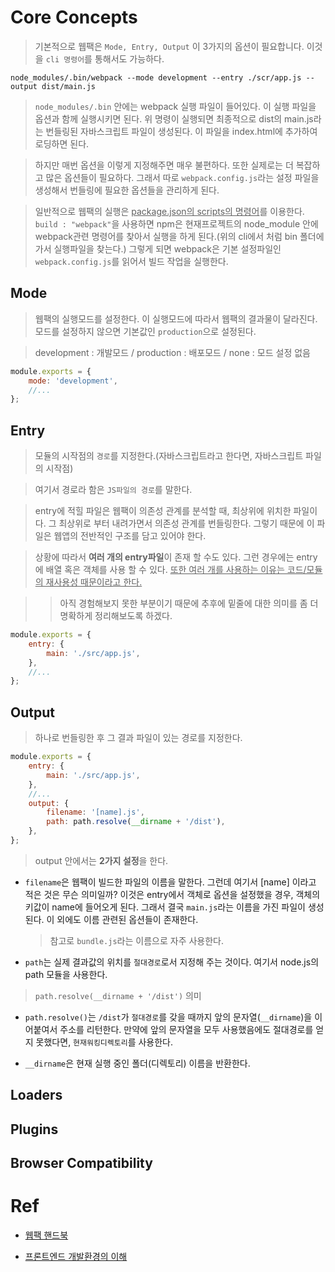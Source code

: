 # Core Concepts

> 기본적으로 웹팩은 `Mode, Entry, Output` 이 3가지의 옵션이 필요합니다. 이것을 `cli 명령어`를 통해서도 가능하다.

`node_modules/.bin/webpack --mode development --entry ./scr/app.js --output dist/main.js`

> `node_modules/.bin` 안에는 webpack 실행 파일이 들어있다. 이 실행 파일을 옵션과 함께 실행시키면 된다. 위 명령이 실행되면 최종적으로 dist의 main.js라는 번들링된 자바스크립트 파일이 생성된다. 이 파일을 index.html에 추가하여 로딩하면 된다.

> 하지만 매번 옵션을 이렇게 지정해주면 매우 불편하다. 또한 실제로는 더 복잡하고 많은 옵션들이 필요하다. 그래서 따로 `webpack.config.js`라는 설정 파일을 생성해서 번들링에 필요한 옵션들을 관리하게 된다.

> 일반적으로 웹팩의 실행은 <u>package.json의 scripts의 명령어</u>를 이용한다. `build : "webpack"`을 사용하면 npm은 현재프로젝트의 node_module 안에 webpack관련 명령어를 찾아서 실행을 하게 된다.(위의 cli에서 처럼 bin 폴더에 가서 실행파일을 찾는다.) 그렇게 되면 webpack은 기본 설정파일인 `webpack.config.js`를 읽어서 빌드 작업을 실행한다.

## Mode

> 웹팩의 실행모드를 설정한다. 이 실행모드에 따라서 웹팩의 결과물이 달라진다. 모드를 설정하지 않으면 기본값인 `production`으로 설정된다.

> development : 개발모드 / production : 배포모드 / none : 모드 설정 없음

```javascript
module.exports = {
	mode: 'development',
	//...
};
```

## Entry

> 모듈의 시작점의 `경로`를 지정한다.(자바스크립트라고 한다면, 자바스크립트 파일의 시작점)

> 여기서 경로라 함은 `JS파일의 경로`를 말한다.

> entry에 적힐 파일은 웹팩이 의존성 관계를 분석할 때, 최상위에 위치한 파일이다. 그 최상위로 부터 내려가면서 의존성 관계를 번들링한다. 그렇기 때문에 이 파일은 웹앱의 전반적인 구조를 담고 있어야 한다.

> 상황에 따라서 **여러 개의 entry파일**이 존재 할 수도 있다. 그런 경우에는 entry에 배열 혹은 객체를 사용 할 수 있다. <u>또한 여러 개를 사용하는 이유는 코드/모듈의 재사용성 때문이라고 한다.</u>

> > 아직 경험해보지 못한 부분이기 때문에 추후에 밑줄에 대한 의미를 좀 더 명확하게 정리해보도록 하겠다.

```javascript
module.exports = {
	entry: {
		main: './src/app.js',
	},
	//...
};
```

## Output

> 하나로 번들링한 후 그 결과 파일이 있는 경로를 지정한다.

```javascript
module.exports = {
	entry: {
		main: './src/app.js',
	},
	//...
	output: {
		filename: '[name].js',
		path: path.resolve(__dirname + '/dist'),
	},
};
```

> output 안에서는 **2가지 설정**을 한다.

- `filename`은 웹팩이 빌드한 파일의 이름을 말한다. 그런데 여기서 [name] 이라고 적은 것은 무슨 의미일까? 이것은 entry에서 객체로 옵션을 설정했을 경우, 객체의 키값이 name에 들어오게 된다. 그래서 결국 `main.js`라는 이름을 가진 파일이 생성된다. 이 외에도 이름 관련된 옵션들이 존재한다.

  > 참고로 `bundle.js`라는 이름으로 자주 사용한다.

- `path`는 실제 결과값의 위치를 `절대경로`로서 지정해 주는 것이다. 여기서 node.js의 path 모듈을 사용한다.

> `path.resolve(__dirname + '/dist')` 의미

- `path.resolve()`는 `/dist`가 `절대경로`를 갖을 때까지 앞의 문자열(`__dirname`)을 이어붙여서 주소를 리턴한다. 만약에 앞의 문자열을 모두 사용했음에도 절대경로를 얻지 못했다면, `현재워킹디렉토리`를 사용한다.

- `__dirname`은 현재 실행 중인 폴더(디렉토리) 이름을 반환한다.

## Loaders

## Plugins

## Browser Compatibility

# Ref

- [웹팩 핸드북](https://joshua1988.github.io/webpack-guide/motivation/why-webpack.html#%EC%9B%B9%ED%8C%A9%EC%9D%98-%EB%93%B1%EC%9E%A5-%EB%B0%B0%EA%B2%BD)

- [프론트엔드 개발환경의 이해](https://jeonghwan-kim.github.io/series/2019/12/10/frontend-dev-env-webpack-basic.html)
